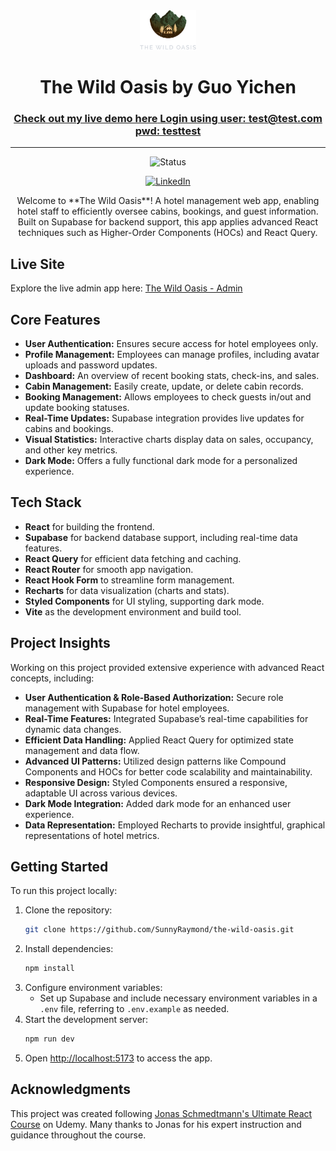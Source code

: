 <div align="center">

  <img src="./public/logo-dark.png" alt="logo" width="90" height="auto">

  <h1>The Wild Oasis by Guo Yichen</h1>

  <h3>
    <a href="https://sunnyray-the-wild-oasis.netlify.app/">
      <strong>Check out my live demo here</strong>
      <strong>Login using user: test@test.com pwd: testtest </strong>
    </a>
  </h3>

  <hr>

</div>

<!-- Badges -->
<div align="center">

![Status](https://img.shields.io/badge/Status-Completed-success?style=flat)

[![LinkedIn](https://img.shields.io/badge/LinkedIn-Connect-blue?style=for-the-badge&logo=linkedin)](https://www.linkedin.com/in/yichen-guo-63756829a/)

</div>

<p align="center">
Welcome to **The Wild Oasis**! A hotel management web app, enabling hotel staff to efficiently oversee cabins, bookings, and guest information. Built on Supabase for backend support, this app applies advanced React techniques such as Higher-Order Components (HOCs) and React Query.
</p>

## Live Site

Explore the live admin app here: [The Wild Oasis - Admin](https://sunnyray-the-wild-oasis.netlify.app/dashboard)

## Core Features

- **User Authentication:** Ensures secure access for hotel employees only.
- **Profile Management:** Employees can manage profiles, including avatar uploads and password updates.
- **Dashboard:** An overview of recent booking stats, check-ins, and sales.
- **Cabin Management:** Easily create, update, or delete cabin records.
- **Booking Management:** Allows employees to check guests in/out and update booking statuses.
- **Real-Time Updates:** Supabase integration provides live updates for cabins and bookings.
- **Visual Statistics:** Interactive charts display data on sales, occupancy, and other key metrics.
- **Dark Mode:** Offers a fully functional dark mode for a personalized experience.

## Tech Stack

- **React** for building the frontend.
- **Supabase** for backend database support, including real-time data features.
- **React Query** for efficient data fetching and caching.
- **React Router** for smooth app navigation.
- **React Hook Form** to streamline form management.
- **Recharts** for data visualization (charts and stats).
- **Styled Components** for UI styling, supporting dark mode.
- **Vite** as the development environment and build tool.

## Project Insights

Working on this project provided extensive experience with advanced React concepts, including:

- **User Authentication & Role-Based Authorization:** Secure role management with Supabase for hotel employees.
- **Real-Time Features:** Integrated Supabase’s real-time capabilities for dynamic data changes.
- **Efficient Data Handling:** Applied React Query for optimized state management and data flow.
- **Advanced UI Patterns:** Utilized design patterns like Compound Components and HOCs for better code scalability and maintainability.
- **Responsive Design:** Styled Components ensured a responsive, adaptable UI across various devices.
- **Dark Mode Integration:** Added dark mode for an enhanced user experience.
- **Data Representation:** Employed Recharts to provide insightful, graphical representations of hotel metrics.

## Getting Started

To run this project locally:

1. Clone the repository:
   ```bash
   git clone https://github.com/SunnyRaymond/the-wild-oasis.git
   ```
2. Install dependencies:
   ```bash
   npm install
   ```
3. Configure environment variables:
   - Set up Supabase and include necessary environment variables in a `.env` file, referring to `.env.example` as needed.
4. Start the development server:
   ```bash
   npm run dev
   ```
5. Open [http://localhost:5173](http://localhost:5173) to access the app.

## Acknowledgments

This project was created following [Jonas Schmedtmann's Ultimate React Course](https://www.udemy.com/course/the-ultimate-react-course) on Udemy. Many thanks to Jonas for his expert instruction and guidance throughout the course.
